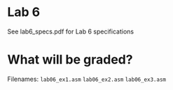 # Lab 6
See lab6_specs.pdf for Lab 6 specifications

# What will be graded?
Filenames: `lab06_ex1.asm` `lab06_ex2.asm` `lab06_ex3.asm`